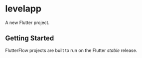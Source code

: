 # levelapp

A new Flutter project.

## Getting Started

FlutterFlow projects are built to run on the Flutter _stable_ release.

